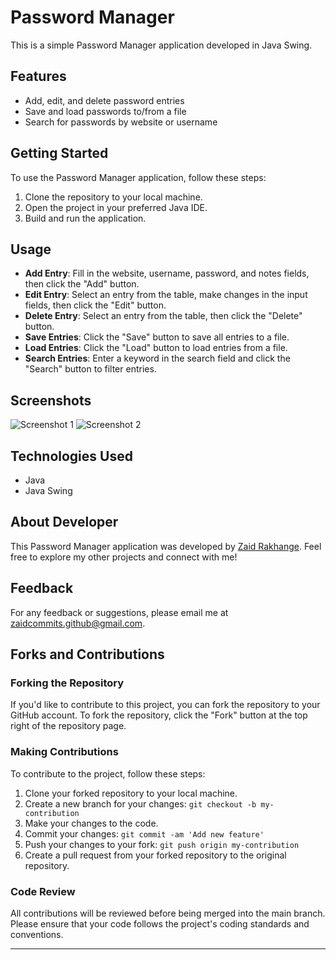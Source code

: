 


# Password Manager

This is a simple Password Manager application developed in Java Swing.

## Features

- Add, edit, and delete password entries
- Save and load passwords to/from a file
- Search for passwords by website or username

## Getting Started

To use the Password Manager application, follow these steps:

1. Clone the repository to your local machine.
2. Open the project in your preferred Java IDE.
3. Build and run the application.

## Usage

- **Add Entry**: Fill in the website, username, password, and notes fields, then click the "Add" button.
- **Edit Entry**: Select an entry from the table, make changes in the input fields, then click the "Edit" button.
- **Delete Entry**: Select an entry from the table, then click the "Delete" button.
- **Save Entries**: Click the "Save" button to save all entries to a file.
- **Load Entries**: Click the "Load" button to load entries from a file.
- **Search Entries**: Enter a keyword in the search field and click the "Search" button to filter entries.

## Screenshots

![Screenshot 1](/path/to/screenshot1.png)
![Screenshot 2](/path/to/screenshot2.png)

## Technologies Used

- Java
- Java Swing

## About Developer

This Password Manager application was developed by [Zaid Rakhange](https://github.com/zaid-commits). Feel free to explore my other projects and connect with me!

## Feedback

For any feedback or suggestions, please email me at [zaidcommits.github@gmail.com](mailto:zaidcommits.github@gmail.com).

## Forks and Contributions

### Forking the Repository

If you'd like to contribute to this project, you can fork the repository to your GitHub account. To fork the repository, click the "Fork" button at the top right of the repository page.

### Making Contributions

To contribute to the project, follow these steps:

1. Clone your forked repository to your local machine.
2. Create a new branch for your changes: `git checkout -b my-contribution`
3. Make your changes to the code.
4. Commit your changes: `git commit -am 'Add new feature'`
5. Push your changes to your fork: `git push origin my-contribution`
6. Create a pull request from your forked repository to the original repository.

### Code Review

All contributions will be reviewed before being merged into the main branch. Please ensure that your code follows the project's coding standards and conventions.

---
